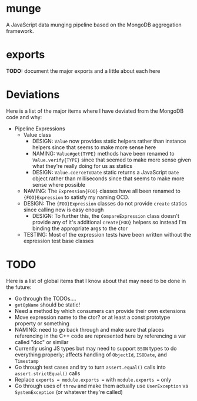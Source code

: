 munge
=====
A JavaScript data munging pipeline based on the MongoDB aggregation framework.



exports
=======
**TODO:** document the major exports and a little about each here



Deviations
===========
Here is a list of the major items where I have deviated from the MongoDB code and why:

  * Pipeline Expressions
    * Value class
      * DESIGN: `Value` now provides static helpers rather than instance helpers since that seems to make more sense here
      * NAMING: `Value#get{TYPE}` methods have been renamed to `Value.verify{TYPE}` since that seemed to make more sense given what they're really doing for us as statics
      * DESIGN: `Value.coerceToDate` static returns a JavaScript `Date` object rather than milliseconds since that seems to make more sense where possible
    * NAMING: The `Expression{FOO}` classes have all been renamed to `{FOO}Expression` to satisfy my naming OCD.
    * DESIGN: The `{FOO}Expression` classes do not provide `create` statics since calling new is easy enough
      * DESIGN: To further this, the `CompareExpression` class doesn't provide any of it's additional `create{FOO}` helpers so instead I'm binding the appropriate args to the ctor
    * TESTING: Most of the expression tests have been written without the expression test base classes



TODO
====
Here is a list of global items that I know about that may need to be done in the future:

  * Go through the TODOs....
  * `getOpName` should be static!
  * Need a method by which consumers can provide their own extensions
  * Move expression name to the ctor? or at least a const prototype property or something
  * NAMING: need to go back through and make sure that places referencing <Document> in the C++ code are represented here by referencing a var called "doc" or similar
  * Currently using JS types but may need to support `BSON` types to do everything properly; affects handling of `ObjectId`, `ISODate`, and `Timestamp`
  * Go through test cases and try to turn `assert.equal()` calls into `assert.strictEqual()` calls
  * Replace `exports = module.exports =` with `module.exports =` only
  * Go through uses of `throw` and make them actually use `UserException` vs `SystemException` (or whatever they're called)
